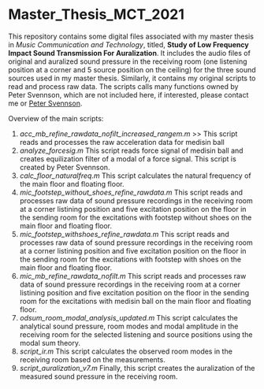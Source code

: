 # Master_Thesis_MCT_2021

This repository contains some digital files associated with my master thesis in *Music Communication and Technology*, titled, **Study of Low Frequency Impact Sound Transmission For Auralization**. It includes the audio files of original and auralized sound pressure in the receiving room (one listening position at a corner and 5 source position on the ceiling) for the three sound sources used in my master thesis. Similarly, it contains my original scripts to read and process raw data. The scripts calls many functions owned by Peter Svennson, which are not included here, if interested, please contact me or <a href="https://www.ntnu.edu/employees/peter.svensson">Peter Svennson</a>.

Overview of the main scripts:
1.  *acc_mb_refine_rawdata_nofilt_increased_rangem.m* >> This script reads and processes the raw acceleration data for medisin ball
2.  *analyze_forcesig.m* This script reads force signal of medisin ball and creates equilization filter of a modal of a force signal. This script is created by Peter Svennson.
3.  *calc_floor_naturalfreq.m*  This script calculates the natural frequency of the main floor and floating floor.
4.  *mic_footstep_without_shoes_refine_rawdata.m* This script reads and processes raw data of sound pressure recordings in the receiving room at a corner listining position and five excitation position on the floor in the sending room for the excitations with footstep without shoes on the main floor and floating floor.
5.  *mic_footstep_withshoes_refine_rawdata.m* This script reads and processes raw data of sound pressure recordings in the receiving room at a corner listining position and five excitation position on the floor in the sending room  for the excitations with footstep with shoes on the main floor and floating floor.
6.  *mic_mb_refine_rawdata_nofilt.m* This script reads and processes raw data of sound pressure recordings in the receiving room at a corner listining position and five excitation position on the floor in the sending room  for the excitations with medisin ball on the main floor and floating floor.
7.  *odsum_room_modal_analysis_updated.m* This script calculates the analytical sound pressure, room modes and modal amplitude in the receiving room for the selected listening and source positions using the modal sum theory. 
8.  *script_ir.m* This script calculates the observed room modes in the receiving room based on the measurements.
9.  *script_auralization_v7.m* Finally, this script creates the auralization of the measured sound pressure in the receiving room.
